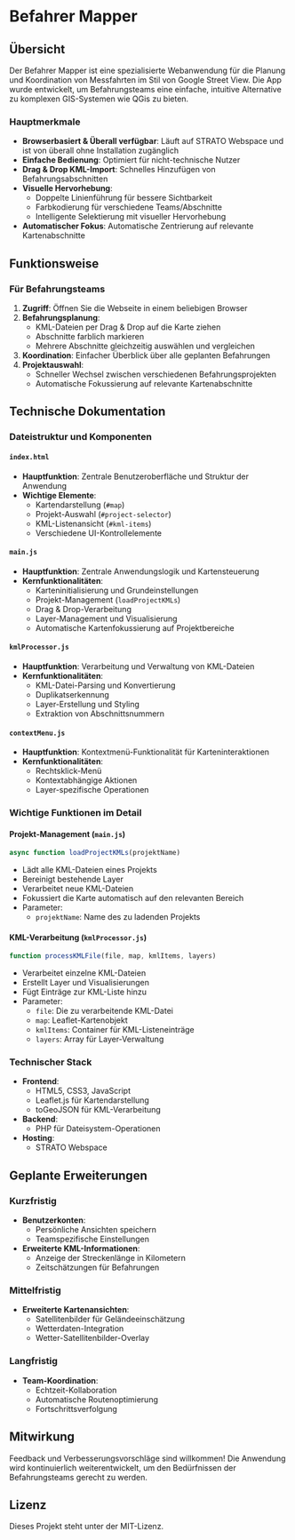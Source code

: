 # Befahrer Mapper

## Übersicht
Der Befahrer Mapper ist eine spezialisierte Webanwendung für die Planung und Koordination von Messfahrten im Stil von Google Street View. Die App wurde entwickelt, um Befahrungsteams eine einfache, intuitive Alternative zu komplexen GIS-Systemen wie QGis zu bieten.

### Hauptmerkmale
- **Browserbasiert & Überall verfügbar**: Läuft auf STRATO Webspace und ist von überall ohne Installation zugänglich
- **Einfache Bedienung**: Optimiert für nicht-technische Nutzer
- **Drag & Drop KML-Import**: Schnelles Hinzufügen von Befahrungsabschnitten
- **Visuelle Hervorhebung**: 
  - Doppelte Linienführung für bessere Sichtbarkeit
  - Farbkodierung für verschiedene Teams/Abschnitte
  - Intelligente Selektierung mit visueller Hervorhebung
- **Automatischer Fokus**: Automatische Zentrierung auf relevante Kartenabschnitte

## Funktionsweise

### Für Befahrungsteams
1. **Zugriff**: Öffnen Sie die Webseite in einem beliebigen Browser
2. **Befahrungsplanung**: 
   - KML-Dateien per Drag & Drop auf die Karte ziehen
   - Abschnitte farblich markieren
   - Mehrere Abschnitte gleichzeitig auswählen und vergleichen
3. **Koordination**: Einfacher Überblick über alle geplanten Befahrungen
4. **Projektauswahl**: 
   - Schneller Wechsel zwischen verschiedenen Befahrungsprojekten
   - Automatische Fokussierung auf relevante Kartenabschnitte

## Technische Dokumentation

### Dateistruktur und Komponenten

#### `index.html`
- **Hauptfunktion**: Zentrale Benutzeroberfläche und Struktur der Anwendung
- **Wichtige Elemente**:
  - Kartendarstellung (`#map`)
  - Projekt-Auswahl (`#project-selector`)
  - KML-Listenansicht (`#kml-items`)
  - Verschiedene UI-Kontrollelemente

#### `main.js`
- **Hauptfunktion**: Zentrale Anwendungslogik und Kartensteuerung
- **Kernfunktionalitäten**:
  - Karteninitialisierung und Grundeinstellungen
  - Projekt-Management (`loadProjectKMLs`)
  - Drag & Drop-Verarbeitung
  - Layer-Management und Visualisierung
  - Automatische Kartenfokussierung auf Projektbereiche

#### `kmlProcessor.js`
- **Hauptfunktion**: Verarbeitung und Verwaltung von KML-Dateien
- **Kernfunktionalitäten**:
  - KML-Datei-Parsing und Konvertierung
  - Duplikatserkennung
  - Layer-Erstellung und Styling
  - Extraktion von Abschnittsnummern

#### `contextMenu.js`
- **Hauptfunktion**: Kontextmenü-Funktionalität für Karteninteraktionen
- **Kernfunktionalitäten**:
  - Rechtsklick-Menü
  - Kontextabhängige Aktionen
  - Layer-spezifische Operationen

### Wichtige Funktionen im Detail

#### Projekt-Management (`main.js`)
```javascript
async function loadProjectKMLs(projektName)
```
- Lädt alle KML-Dateien eines Projekts
- Bereinigt bestehende Layer
- Verarbeitet neue KML-Dateien
- Fokussiert die Karte automatisch auf den relevanten Bereich
- Parameter:
  - `projektName`: Name des zu ladenden Projekts

#### KML-Verarbeitung (`kmlProcessor.js`)
```javascript
function processKMLFile(file, map, kmlItems, layers)
```
- Verarbeitet einzelne KML-Dateien
- Erstellt Layer und Visualisierungen
- Fügt Einträge zur KML-Liste hinzu
- Parameter:
  - `file`: Die zu verarbeitende KML-Datei
  - `map`: Leaflet-Kartenobjekt
  - `kmlItems`: Container für KML-Listeneinträge
  - `layers`: Array für Layer-Verwaltung

### Technischer Stack
- **Frontend**: 
  - HTML5, CSS3, JavaScript
  - Leaflet.js für Kartendarstellung
  - toGeoJSON für KML-Verarbeitung
- **Backend**: 
  - PHP für Dateisystem-Operationen
- **Hosting**: 
  - STRATO Webspace

## Geplante Erweiterungen

### Kurzfristig
- **Benutzerkonten**: 
  - Persönliche Ansichten speichern
  - Teamspezifische Einstellungen
- **Erweiterte KML-Informationen**:
  - Anzeige der Streckenlänge in Kilometern
  - Zeitschätzungen für Befahrungen

### Mittelfristig
- **Erweiterte Kartenansichten**:
  - Satellitenbilder für Geländeeinschätzung
  - Wetterdaten-Integration
  - Wetter-Satellitenbilder-Overlay

### Langfristig
- **Team-Koordination**:
  - Echtzeit-Kollaboration
  - Automatische Routenoptimierung
  - Fortschrittsverfolgung

## Mitwirkung
Feedback und Verbesserungsvorschläge sind willkommen! Die Anwendung wird kontinuierlich weiterentwickelt, um den Bedürfnissen der Befahrungsteams gerecht zu werden.

## Lizenz
Dieses Projekt steht unter der MIT-Lizenz.
